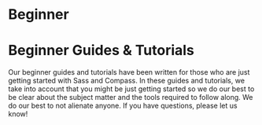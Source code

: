 # Beginner

# Beginner Guides &amp; Tutorials

Our beginner guides and tutorials have been written for those who are just getting started with Sass and Compass. In these guides and tutorials, we take into account that you might be just getting started so we do our best to be clear about the subject matter and the tools required to follow along. We do our best to not alienate anyone. If you have questions, please let us know!
